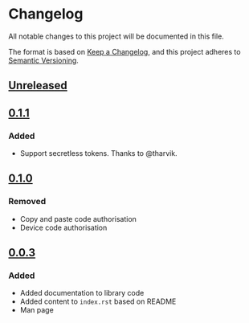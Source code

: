 <!-- markdownlint-disable MD024 -->

# Changelog

All notable changes to this project will be documented in this file.

The format is based on [Keep a Changelog](https://keepachangelog.com/en/1.0.0/), and this project
adheres to [Semantic Versioning](https://semver.org/spec/v2.0.0.html).

## [Unreleased]

## [0.1.1]

### Added

- Support secretless tokens. Thanks to @tharvik.

## [0.1.0]

### Removed

- Copy and paste code authorisation
- Device code authorisation

## [0.0.3]

### Added

- Added documentation to library code
- Added content to `index.rst` based on README
- Man page

[unreleased]: https://github.com/Tatsh/mutt-oauth2/compare/v0.1.1...HEAD
[0.1.1]: https://github.com/Tatsh/mutt-oauth2/compare/v0.1.0...v0.1.1
[0.1.0]: https://github.com/Tatsh/mutt-oauth2/compare/v0.0.3...v0.1.0
[0.0.3]: https://github.com/Tatsh/mutt-oauth2/compare/v0.0.2...v0.0.3
